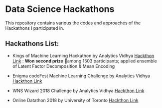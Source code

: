 # Data Science Hackathons

This repository contains various the codes and approaches of the Hackathons I participated in.

## Hackathons List:

* Kings of Machine Learning Hackathon by Analytics Vidhya [Hackthon Link](https://datahack.analyticsvidhya.com/contest/kings-of-machine-learning/) : **Won second prize** 🥈among 1503 participants; applied ensemble of Latent Factor Decomposition & Mean Encoding

* Enigma codeFest Machine Learning Challenge by Analytics Vidhya [Hackthon Link](https://datahack.analyticsvidhya.com/contest/enigma-codefest-machine-learning/)

* WNS Wizard 2018 Challenge by Analytics Vidhya [Hackthon Link](https://datahack.analyticsvidhya.com/contest/wns-analytics-hackathon-2018/)

* Online Datathon 2018 by University of Toronto [Hackthon Link](https://www.rotman.utoronto.ca/Degrees/MastersPrograms/SpecializedProgramsBlog/MMA/The-Rotman-MMA-Online-Datathon--And-the-Winners-Are)
